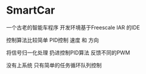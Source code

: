 # SmartCar

一个古老的智能车程序
开发环境基于Freescale IAR 的IDE

<p>控制算法比较简单 PID控制 速度 和 方向</p>
<p>将信号归一化处理 扔进控制PID算法 反馈不同的PWM</p>
<p>没有上系统 只有简单的任务循环队列控制</p>






